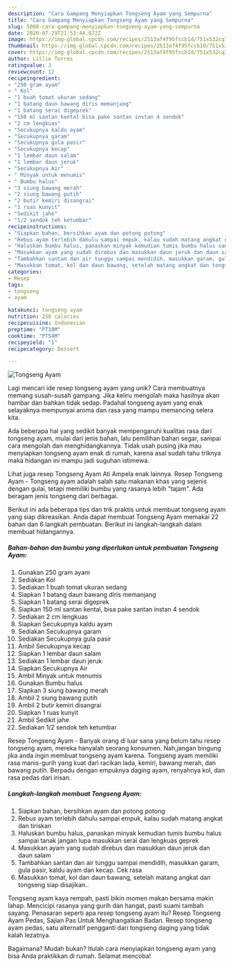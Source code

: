 ```yaml
---
description: "Cara Gampang Menyiapkan Tongseng Ayam yang Sempurna"
title: "Cara Gampang Menyiapkan Tongseng Ayam yang Sempurna"
slug: 5008-cara-gampang-menyiapkan-tongseng-ayam-yang-sempurna
date: 2020-07-29T21:53:44.072Z
image: https://img-global.cpcdn.com/recipes/2513af4f95fccb1d/751x532cq70/tongseng-ayam-foto-resep-utama.jpg
thumbnail: https://img-global.cpcdn.com/recipes/2513af4f95fccb1d/751x532cq70/tongseng-ayam-foto-resep-utama.jpg
cover: https://img-global.cpcdn.com/recipes/2513af4f95fccb1d/751x532cq70/tongseng-ayam-foto-resep-utama.jpg
author: Lillie Torres
ratingvalue: 3
reviewcount: 12
recipeingredient:
- "250 gram ayam"
- " Kol"
- "1 buah tomat ukuran sedang"
- "1 batang daun bawang diris memanjang"
- "1 batang serai digeprek"
- "150 ml santan kental bisa pake santan instan 4 sendok"
- "2 cm lengkuas"
- "Secukupnya kaldu ayam"
- "Secukupnya garam"
- "Secukupnya gula pasir"
- "Secukupnya kecap"
- "1 lembar daun salam"
- "1 lembar daun jeruk"
- "Secukupnya Air"
- " Minyak untuk menumis"
- " Bumbu halus"
- "3 siung bawang merah"
- "2 siung bawang putih"
- "2 butir kemiri disangrai"
- "1 ruas kunyit"
- "Sedikit jahe"
- "1/2 sendok teh ketumbar"
recipeinstructions:
- "Siapkan bahan, bersihkan ayam dan potong potong"
- "Rebus ayam terlebih dahulu sampai empuk, kalau sudah matang angkat dan tiriskan"
- "Haluskan bumbu halus, panaskan minyak kemudian tumis bumbu halus sampai tanak jangan lupa masukkan serai dan lengkuas geprek"
- "Masukkan ayam yang sudah direbus dan masukkan daun jeruk dan daun salam"
- "Tambahkan santan dan air tunggu sampai mendidih, masukkan garam, gula pasir, kaldu ayam dan kecap. Cek rasa"
- "Masukkan tomat, kol dan daun bawang, setelah matang angkat dan tongseng siap disajikan.."
categories:
- Resep
tags:
- tongseng
- ayam

katakunci: tongseng ayam 
nutrition: 258 calories
recipecuisine: Indonesian
preptime: "PT10M"
cooktime: "PT54M"
recipeyield: "1"
recipecategory: Dessert

---
```



![Tongseng Ayam](https://img-global.cpcdn.com/recipes/2513af4f95fccb1d/751x532cq70/tongseng-ayam-foto-resep-utama.jpg)

Lagi mencari ide resep tongseng ayam yang unik? Cara membuatnya memang susah-susah gampang. Jika keliru mengolah maka hasilnya akan hambar dan bahkan tidak sedap. Padahal tongseng ayam yang enak selayaknya mempunyai aroma dan rasa yang mampu memancing selera kita.

Ada beberapa hal yang sedikit banyak mempengaruhi kualitas rasa dari tongseng ayam, mulai dari jenis bahan, lalu pemilihan bahan segar, sampai cara mengolah dan menghidangkannya. Tidak usah pusing jika mau menyiapkan tongseng ayam enak di rumah, karena asal sudah tahu triknya maka hidangan ini mampu jadi suguhan istimewa.

Lihat juga resep Tongseng Ayam Ati Ampela enak lainnya. Resep Tongseng Ayam - Tongseng ayam adalah salah satu makanan khas yang sejenis dengan gulai, tetapi memiliki bumbu yang rasanya lebih &#34;tajam&#34;. Ada beragam jenis tongseng dari berbagai.


Berikut ini ada beberapa tips dan trik praktis untuk membuat tongseng ayam yang siap dikreasikan. Anda dapat membuat Tongseng Ayam memakai 22 bahan dan 6 langkah pembuatan. Berikut ini langkah-langkah dalam membuat hidangannya.

<!--inarticleads1-->

##### Bahan-bahan dan bumbu yang diperlukan untuk pembuatan Tongseng Ayam:

1. Gunakan 250 gram ayam
1. Sediakan  Kol
1. Sediakan 1 buah tomat ukuran sedang
1. Siapkan 1 batang daun bawang diris memanjang
1. Siapkan 1 batang serai digeprek
1. Siapkan 150 ml santan kental, bisa pake santan instan 4 sendok
1. Sediakan 2 cm lengkuas
1. Siapkan Secukupnya kaldu ayam
1. Sediakan Secukupnya garam
1. Sediakan Secukupnya gula pasir
1. Ambil Secukupnya kecap
1. Siapkan 1 lembar daun salam
1. Sediakan 1 lembar daun jeruk
1. Siapkan Secukupnya Air
1. Ambil  Minyak untuk menumis
1. Gunakan  Bumbu halus
1. Siapkan 3 siung bawang merah
1. Ambil 2 siung bawang putih
1. Ambil 2 butir kemiri disangrai
1. Siapkan 1 ruas kunyit
1. Ambil Sedikit jahe
1. Sediakan 1/2 sendok teh ketumbar


Resep Tongseng Ayam - Banyak orang di luar sana yang belum tahu resep tongseng ayam, mereka hanyalah seorang konsumen. Nah,jangan bingung jika anda ingin membuat tongseng ayam karena. Tongseng ayam memiliki rasa manis-gurih yang kuat dari racikan lada, kemiri, bawang merah, dan bawang putih. Berpadu dengan empuknya daging ayam, renyahnya kol, dan rasa pedas dari irisan. 

<!--inarticleads2-->

##### Langkah-langkah membuat Tongseng Ayam:

1. Siapkan bahan, bersihkan ayam dan potong potong
1. Rebus ayam terlebih dahulu sampai empuk, kalau sudah matang angkat dan tiriskan
1. Haluskan bumbu halus, panaskan minyak kemudian tumis bumbu halus sampai tanak jangan lupa masukkan serai dan lengkuas geprek
1. Masukkan ayam yang sudah direbus dan masukkan daun jeruk dan daun salam
1. Tambahkan santan dan air tunggu sampai mendidih, masukkan garam, gula pasir, kaldu ayam dan kecap. Cek rasa
1. Masukkan tomat, kol dan daun bawang, setelah matang angkat dan tongseng siap disajikan..


Tongseng ayam kaya rempah, pasti bikin momen makan bersama makin lahap. Mencicipi rasanya yang gurih dan hangat, pasti suami tambah sayang. Penasaran seperti apa resep tongseng ayam itu? Resep Tongseng Ayam Pedas, Sajian Pas Untuk Menghangatkan Badan. Resep tongseng ayam pedas, satu alternatif pengganti dari tongseng daging yang tidak kalah lezatnya. 

Bagaimana? Mudah bukan? Itulah cara menyiapkan tongseng ayam yang bisa Anda praktikkan di rumah. Selamat mencoba!
